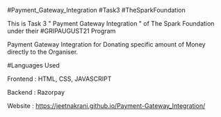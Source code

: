 #Payment_Gateway_Integration #Task3 #TheSparkFoundation

This is Task 3 " Payment Gateway Integration " of The Spark Foundation under their #GRIPAUGUST21 Program

Payment Gateway Integration for Donating specific amount of Money directly to the Organiser.

#Languages Used

Frontend :
HTML,
CSS,
JAVASCRIPT

Backend :
Razorpay

Website :
https://jeetnakrani.github.io/Payment-Gateway_Integration/
